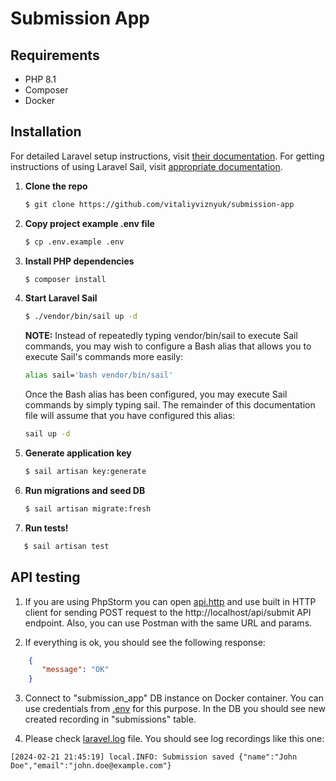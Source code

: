 Submission App
==============

## Requirements

* PHP 8.1
* Composer
* Docker

## Installation

For detailed Laravel setup instructions, visit [their documentation](https://laravel.com/docs/9.x/installation).
For getting instructions of using Laravel Sail, visit [appropriate documentation](https://laravel.com/docs/9.x/sail).

1. **Clone the repo**

   ```sh
   $ git clone https://github.com/vitaliyviznyuk/submission-app
   ```
2. **Copy project example .env file**

   ```sh
   $ cp .env.example .env
   ```

3. **Install PHP dependencies**

   ```sh
   $ composer install
   ```

4. **Start Laravel Sail**
   ```sh
   $ ./vendor/bin/sail up -d
   ```

   **NOTE:**
   Instead of repeatedly typing vendor/bin/sail to execute Sail commands, you may wish to configure a Bash alias that allows you to execute Sail's commands more easily:

   ```sh
   alias sail='bash vendor/bin/sail'
   ```

   Once the Bash alias has been configured, you may execute Sail commands by simply typing sail. The remainder of this documentation file will assume that you have configured this alias:

   ```sh
   sail up -d
   ```

5. **Generate application key**

   ```sh
   $ sail artisan key:generate
   ```

6. **Run migrations and seed DB**
   ```sh
   $ sail artisan migrate:fresh
   ```

7. **Run tests!**
```sh
   $ sail artisan test
   ```

## API testing

1. If you are using PhpStorm you can open [api.http](api.http) and use built in HTTP client for sending POST request to the http://localhost/api/submit API endpoint. Also, you can use Postman with the same URL and params.

2. If everything is ok, you should see the following response:
```json
    {
       "message": "OK"
    }
```

3. Connect to "submission_app" DB instance on Docker container. You can use credentials from [.env](.env) for this purpose. In the DB you should see new created recording in "submissions" table.

4. Please check [laravel.log](storage/logs/laravel.log) file. You should see log recordings like this one:

```text
[2024-02-21 21:45:19] local.INFO: Submission saved {"name":"John Doe","email":"john.doe@example.com"} 
   ```
